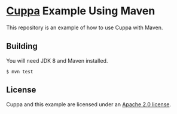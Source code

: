 # [Cuppa](http://cuppa.forgerock.org) Example Using Maven

This repository is an example of how to use Cuppa with Maven.

## Building

You will need JDK 8 and Maven installed.

```shell
$ mvn test
```

## License

Cuppa and this example are licensed under an [Apache 2.0 license](./LICENSE).
